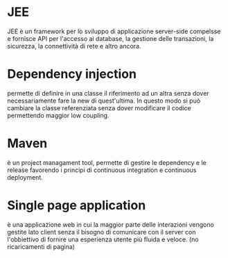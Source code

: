 # JEE

JEE è un framework per lo sviluppo di applicazione server-side compelsse e fornisce API per l'accesso ai database, la gestione delle transazioni, la sicurezza, la connettività di rete e altro ancora.

# Dependency injection

permette di definire in una classe il riferimento ad un altra senza dover necessariamente fare la new di quest'ultima.
In questo modo si può cambiare la classe referenziata senza dover modificare il codice permettendo maggior low coupling.

# Maven

è un project managament tool, permette di gestire le dependency e le release favorendo i principi di continuous integration e continuous deployment.

# Single page application

è una applicazione web in cui la maggior parte delle interazioni vengono gestite lato client senza il bisogno di comunicare con il server con l'obbiettivo di fornire una esperienza utente più fluida e veloce. (no ricaricamenti di pagina)
